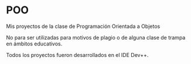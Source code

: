 # POO
Mis proyectos de la clase de Programación Orientada a Objetos

No para ser utilizadas para motivos de plagio o de alguna clase de trampa en ámbitos educativos.

Todos los proyectos fueron desarrollados en el IDE Dev++.
